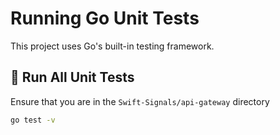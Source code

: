 # Running Go Unit Tests

This project uses Go's built-in testing framework. 

## 🧪 Run All Unit Tests

Ensure that you are in the `Swift-Signals/api-gateway` directory

```bash
go test -v 
```

